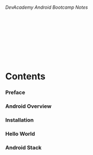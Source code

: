 
###### DevAcademy Android Bootcamp Notes

<br/>
<br/>
<br/>
<br/>
<br/>
<br/>
<br/>

# Contents

### Preface
### Android Overview
### Installation
### Hello World
### Android Stack

